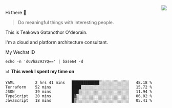 <img align="right" src="https://github-readme-stats.vercel.app/api?username=Teakowa&show_icons=true&icon_color=2f80ed&text_color=718096&bg_color=ffffff&hide_title=true" />

Hi there 👋

> Do meaningful things with interesting people.

This is Teakowa Gatanothor O'deorain.

I'm a cloud and platform architecture consultant.

My Wechat ID

```
echo -n 'dGVha293YQ==' | base64 -d
```

📊 **This week I spent my time on**
<!--START_SECTION:waka-->
```text
YAML         2 hrs 41 mins   ████████████░░░░░░░░░░░░░   48.18 % 
Terraform    52 mins         ████░░░░░░░░░░░░░░░░░░░░░   15.72 % 
JSON         39 mins         ███░░░░░░░░░░░░░░░░░░░░░░   11.94 % 
TypeScript   20 mins         █▓░░░░░░░░░░░░░░░░░░░░░░░   06.02 % 
JavaScript   18 mins         █▒░░░░░░░░░░░░░░░░░░░░░░░   05.41 % 
```
<!--END_SECTION:waka-->
